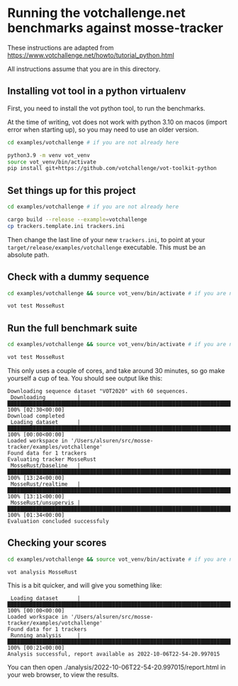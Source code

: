 # Running the votchallenge.net benchmarks against mosse-tracker

These instructions are adapted from https://www.votchallenge.net/howto/tutorial_python.html

All instructions assume that you are in this directory.

## Installing vot tool in a python virtualenv

First, you need to install the vot python tool, to run the benchmarks.

At the time of writing, vot does not work with python 3.10 on macos (import error when starting up), so you may need to use an older version.

```bash
cd examples/votchallenge # if you are not already here

python3.9 -m venv vot_venv
source vot_venv/bin/activate
pip install git+https://github.com/votchallenge/vot-toolkit-python
```

## Set things up for this project

```bash
cd examples/votchallenge # if you are not already here

cargo build --release --example=votchallenge
cp trackers.template.ini trackers.ini
```

Then change the last line of your new `trackers.ini`, to point at your
`target/release/examples/votchallenge` executable. This must be an absolute path.

## Check with a dummy sequence

```bash
cd examples/votchallenge && source vot_venv/bin/activate # if you are not already here

vot test MosseRust
```

## Run the full benchmark suite 

```bash
cd examples/votchallenge && source vot_venv/bin/activate # if you are not already here

vot test MosseRust
```

This only uses a couple of cores, and take around 30 minutes, so go make yourself a cup of tea. You should see output like this:

```
Downloading sequence dataset "VOT2020" with 60 sequences.
 Downloading          |███████████████████████████████████████████████████████████████████████████| 100% [02:30<00:00]
Download completed
 Loading dataset      |███████████████████████████████████████████████████████████████████████████| 100% [00:00<00:00]
Loaded workspace in '/Users/alsuren/src/mosse-tracker/examples/votchallenge'
Found data for 1 trackers
Evaluating tracker MosseRust
 MosseRust/baseline   |███████████████████████████████████████████████████████████████████████████| 100% [13:24<00:00]
 MosseRust/realtime   |███████████████████████████████████████████████████████████████████████████| 100% [13:11<00:00]
 MosseRust/unsupervis |███████████████████████████████████████████████████████████████████████████| 100% [01:34<00:00]
Evaluation concluded successfuly
```

## Checking your scores

```bash
cd examples/votchallenge && source vot_venv/bin/activate # if you are not already here

vot analysis MosseRust
```

This is a bit quicker, and will give you something like:

```
 Loading dataset      |██████████████████████████████████████████████████████████████████████████████████| 100% [00:00<00:00]
Loaded workspace in '/Users/alsuren/src/mosse-tracker/examples/votchallenge'
Found data for 1 trackers
 Running analysis     |██████████████████████████████████████████████████████████████████████████████████| 100% [00:21<00:00]
Analysis successful, report available as 2022-10-06T22-54-20.997015
```

You can then open ./analysis/2022-10-06T22-54-20.997015/report.html in your web browser, to view the results.

